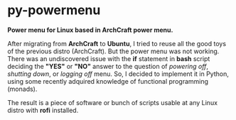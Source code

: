 # py-powermenu

**Power menu for Linux based in ArchCraft power menu.**

After migrating from **ArchCraft** to **Ubuntu**, I tried to reuse all the good toys of the previous distro (ArchCraft). But the power menu was not working. There was an undiscovered issue with the **if** statement in **bash** script deciding the **"YES"** or **"NO"** answer to the question of *powering off*, *shutting down*, or *logging off* menu. So, I decided to implement it in Python, using some recently adquired knowledge of functional programming (monads).

The result is a piece of software or bunch of scripts usable at any Linux distro with **rofi** installed.